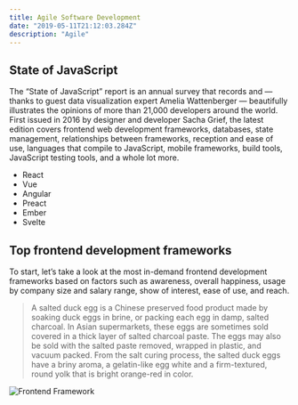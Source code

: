 ```yaml
---
title: Agile Software Development
date: "2019-05-11T21:12:03.284Z"
description: "Agile"
---
```


## State of JavaScript

The “State of JavaScript” report is an annual survey that records and — thanks to guest data visualization expert Amelia Wattenberger — beautifully illustrates the opinions of more than 21,000 developers around the world. First issued in 2016 by designer and developer Sacha Grief, the latest edition covers frontend web development frameworks, databases, state management, relationships between frameworks, reception and ease of use, languages that compile to JavaScript, mobile frameworks, build tools, JavaScript testing tools, and a whole lot more.

 - React
 - Vue
 - Angular
 - Preact
 - Ember
 - Svelte
 
## Top frontend development frameworks

To start, let’s take a look at the most in-demand frontend development frameworks based on factors such as awareness, overall happiness, usage by company size and salary range, show of interest, ease of use, and reach.

> A salted duck egg is a Chinese preserved food product made by soaking duck
> eggs in brine, or packing each egg in damp, salted charcoal. In Asian
> supermarkets, these eggs are sometimes sold covered in a thick layer of salted
> charcoal paste. The eggs may also be sold with the salted paste removed,
> wrapped in plastic, and vacuum packed. From the salt curing process, the
> salted duck eggs have a briny aroma, a gelatin-like egg white and a
> firm-textured, round yolk that is bright orange-red in color.

![Frontend Framework](./framework-frontend.jpg)
